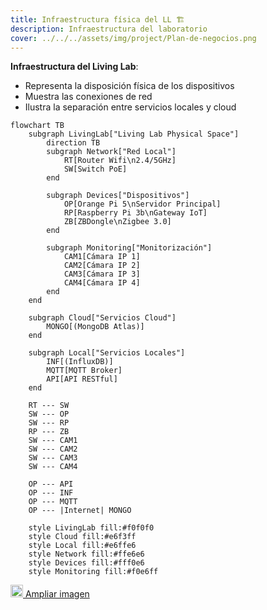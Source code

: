 ```yaml
---
title: Infraestructura física del LL 🏗️
description: Infraestructura del laboratorio
cover: ../../../assets/img/project/Plan-de-negocios.png
---
```


**Infraestructura del Living Lab**:

- Representa la disposición física de los dispositivos
- Muestra las conexiones de red
- Ilustra la separación entre servicios locales y cloud



```mermaid
flowchart TB
    subgraph LivingLab["Living Lab Physical Space"]
        direction TB
        subgraph Network["Red Local"]
            RT[Router Wifi\n2.4/5GHz]
            SW[Switch PoE]
        end

        subgraph Devices["Dispositivos"]
            OP[Orange Pi 5\nServidor Principal]
            RP[Raspberry Pi 3b\nGateway IoT]
            ZB[ZBDongle\nZigbee 3.0]
        end

        subgraph Monitoring["Monitorización"]
            CAM1[Cámara IP 1]
            CAM2[Cámara IP 2]
            CAM3[Cámara IP 3]
            CAM4[Cámara IP 4]
        end
    end

    subgraph Cloud["Servicios Cloud"]
        MONGO[(MongoDB Atlas)]
    end

    subgraph Local["Servicios Locales"]
        INF[(InfluxDB)]
        MQTT[MQTT Broker]
        API[API RESTful]
    end

    RT --- SW
    SW --- OP
    SW --- RP
    RP --- ZB
    SW --- CAM1
    SW --- CAM2
    SW --- CAM3
    SW --- CAM4
    
    OP --- API
    OP --- INF
    OP --- MQTT
    OP --- |Internet| MONGO

    style LivingLab fill:#f0f0f0
    style Cloud fill:#e6f3ff
    style Local fill:#e6ffe6
    style Network fill:#ffe6e6
    style Devices fill:#fff0e6
    style Monitoring fill:#f0e6ff
```


<a href="https://drive.google.com/file/d/1jFme_ohPFi8CPt5xTcP2COc3ZlslCK6H/view?usp=sharing" target="_blank"> 
<img src="https://cdn3.iconfinder.com/data/icons/camera-108/32/Camera_Zoom_In-512.png" alt="Zoom"" width="20" height="20"> Ampliar imagen</a>